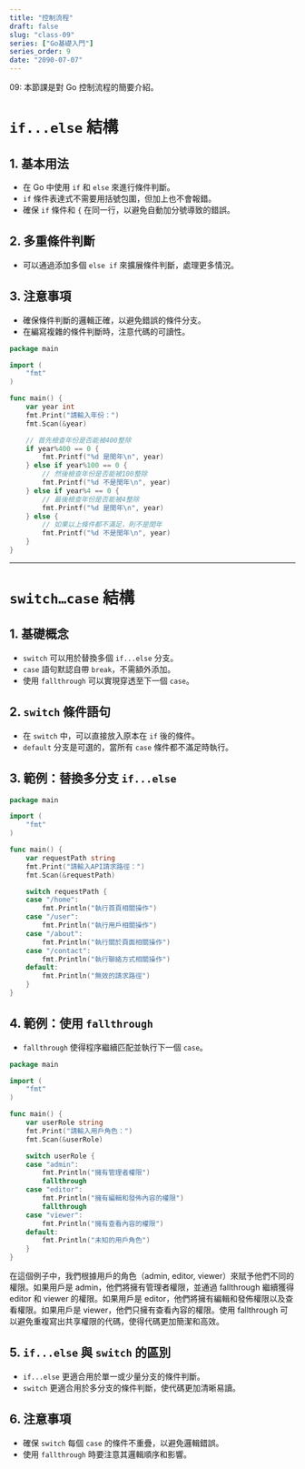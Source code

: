 ```yaml
---
title: "控制流程"
draft: false
slug: "class-09"
series: ["Go基礎入門"]
series_order: 9
date: "2090-07-07"
---
```

09: 本節課是對 Go 控制流程的簡要介紹。

# `if...else` 結構

## 1. 基本用法
- 在 Go 中使用 `if` 和 `else` 來進行條件判斷。
- `if` 條件表達式不需要用括號包圍，但加上也不會報錯。
- 確保 `if` 條件和 `{` 在同一行，以避免自動加分號導致的錯誤。

## 2. 多重條件判斷
- 可以通過添加多個 `else if` 來擴展條件判斷，處理更多情況。

## 3. 注意事項
- 確保條件判斷的邏輯正確，以避免錯誤的條件分支。
- 在編寫複雜的條件判斷時，注意代碼的可讀性。

```go
package main

import (
    "fmt"
)

func main() {
    var year int
    fmt.Print("請輸入年份：")
    fmt.Scan(&year)

    // 首先檢查年份是否能被400整除
    if year%400 == 0 {
        fmt.Printf("%d 是閏年\n", year)
    } else if year%100 == 0 {
        // 然後檢查年份是否能被100整除
        fmt.Printf("%d 不是閏年\n", year)
    } else if year%4 == 0 {
        // 最後檢查年份是否能被4整除
        fmt.Printf("%d 是閏年\n", year)
    } else {
        // 如果以上條件都不滿足，則不是閏年
        fmt.Printf("%d 不是閏年\n", year)
    }
}
```
---

# `switch…case` 結構

## 1. 基礎概念
- `switch` 可以用於替換多個 `if...else` 分支。
- `case` 語句默認自帶 `break`，不需額外添加。
- 使用 `fallthrough` 可以實現穿透至下一個 `case`。

## 2. `switch` 條件語句
- 在 `switch` 中，可以直接放入原本在 `if` 後的條件。
- `default` 分支是可選的，當所有 `case` 條件都不滿足時執行。

## 3. 範例：替換多分支 `if...else`
```go
package main

import (
    "fmt"
)

func main() {
    var requestPath string
    fmt.Print("請輸入API請求路徑：")
    fmt.Scan(&requestPath)

    switch requestPath {
    case "/home":
        fmt.Println("執行首頁相關操作")
    case "/user":
        fmt.Println("執行用戶相關操作")
    case "/about":
        fmt.Println("執行關於頁面相關操作")
    case "/contact":
        fmt.Println("執行聯絡方式相關操作")
    default:
        fmt.Println("無效的請求路徑")
    }
}
```

## 4. 範例：使用 `fallthrough`
- `fallthrough` 使得程序繼續匹配並執行下一個 `case`。
```go
package main

import (
    "fmt"
)

func main() {
    var userRole string
    fmt.Print("請輸入用戶角色：")
    fmt.Scan(&userRole)

    switch userRole {
    case "admin":
        fmt.Println("擁有管理者權限")
        fallthrough
    case "editor":
        fmt.Println("擁有編輯和發佈內容的權限")
        fallthrough
    case "viewer":
        fmt.Println("擁有查看內容的權限")
    default:
        fmt.Println("未知的用戶角色")
    }
}
```
在這個例子中，我們根據用戶的角色（admin, editor, viewer）來賦予他們不同的權限。如果用戶是 admin，他們將擁有管理者權限，並通過 fallthrough 繼續獲得 editor 和 viewer 的權限。如果用戶是 editor，他們將擁有編輯和發佈權限以及查看權限。如果用戶是 viewer，他們只擁有查看內容的權限。使用 fallthrough 可以避免重複寫出共享權限的代碼，使得代碼更加簡潔和高效。

## 5. `if...else` 與 `switch` 的區別
- `if...else` 更適合用於單一或少量分支的條件判斷。
- `switch` 更適合用於多分支的條件判斷，使代碼更加清晰易讀。

## 6. 注意事項
- 確保 `switch` 每個 `case` 的條件不重疊，以避免邏輯錯誤。
- 使用 `fallthrough` 時要注意其邏輯順序和影響。

